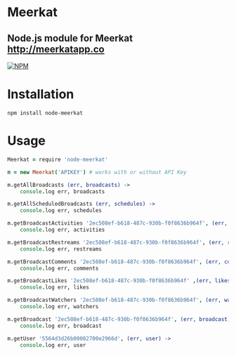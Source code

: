 # Meerkat
## Node.js module for Meerkat http://meerkatapp.co
[![NPM](https://nodei.co/npm/node-meerkat.png?downloads=true)](https://nodei.co/npm/node-meerkat/)
# Installation
`npm install node-meerkat`

# Usage

```coffeescript
Meerkat = require 'node-meerkat'

m = new Meerkat('APIKEY') # works with or without API Key

m.getAllBroadcasts (err, broadcasts) ->
	console.log err, broadcasts

m.getAllScheduledBroadcasts (err, schedules) ->
	console.log err, schedules

m.getBroadcastActivities '2ec508ef-b618-487c-930b-f0f8636b964f', (err, activities) ->
	console.log err, activities

m.getBroadcastRestreams '2ec508ef-b618-487c-930b-f0f8636b964f', (err, restreams) ->
	console.log err, restreams

m.getBroadcastComments '2ec508ef-b618-487c-930b-f0f8636b964f', (err, comments) ->
	console.log err, comments

m.getBroadcastLikes '2ec508ef-b618-487c-930b-f0f8636b964f' ,(err, likes) ->
	console.log err, likes

m.getBroadcastWatchers '2ec508ef-b618-487c-930b-f0f8636b964f', (err, watchers) ->
	console.log err, watchers

m.getBroadcast '2ec508ef-b618-487c-930b-f0f8636b964f', (err, broadcast) ->
	console.log err, broadcast

m.getUser '5564d3d26b00002700e2966d', (err, user) ->
	console.log err, user
```

